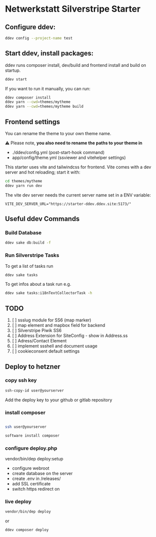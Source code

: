 # Netwerkstatt Silverstripe Starter

## Configure ddev:
```bash
ddev config --project-name test
```

## Start ddev, install packages:

ddev runs composer install, dev/build and frontend install and build on startup.

```bash
ddev start
```
If you want to run it manually, you can run:
```bash
ddev composer install
ddev yarn --cwd=themes/mytheme  
ddev yarn --cwd=themes/mytheme build 
```
## Frontend settings

You can rename the theme to your own theme name. 

⚠️ Please note, **you also need to rename the paths to your theme in**
* ./ddev/config.yml (post-start-hook command)
* app/config/theme.yml (ssviewer and vitehelper settings)

This starter uses vite and tailwindcss for frontend. Vite comes with a dev server and hot reloading; start it with:

```bash
cd themes/mytheme
ddev yarn run dev
```

The vite dev server needs the current server name set in a ENV variable:

```dotenv
VITE_DEV_SERVER_URL="https://starter-ddev.ddev.site:5173/"
```

## Useful ddev Commands
### Build Database
```bash
ddev sake db:build -f
```

### Run Silverstripe Tasks
To get a list of tasks run
```bash
ddev sake tasks
```

To get infos about a task run e.g.

```bash
ddev sake tasks:i18nTextCollectorTask -h
```

[//]: # (## Populate fixtures:)

[//]: # (```bash)

[//]: # (ddev sake dev/tasks/PopulateTask)

[//]: # (```)


## TODO
1. [ ] ssslug module for SS6 (map marker)
2. [ ] map element and mapbox field for backend
3. [ ] Silverstripe Piwik SS6
4. [ ] Address Extension for SiteConfig - show in Address.ss
5. [ ] Adress/Contact Element
6. [ ] implement ssshell and document usage
7. [ ] cookieconsent default settings

## Deploy to hetzner
### copy ssh key
```bash
ssh-copy-id user@yourserver
```

Add the deploy key to your github or gitlab repository


### install composer

```bash

ssh user@yourserver

software install composer

```

### configure deploy.php

vendor/bin/dep deploy:setup

* configure webroot
* create database on the server
* create .env in /releases/ 
* add SSL certificate
* switch https redirect on


### live deploy

```bash
vendor/bin/dep deploy
```
or
```bash
ddev composer deploy
```
